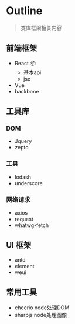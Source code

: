 # Outline

> 类库框架相关内容

## 前端框架

* React 📦
  * 基本api
  * jsx
* Vue
* backbone

## 工具库

### DOM

* Jquery
* zepto

### 工具

* lodash
* underscore

### 网络请求

* axios
* request
* whatwg-fetch

## UI 框架

* antd
* element
* weui

## 常用工具

* cheerio  node处理DOM
* sharpjs  node处理图像

